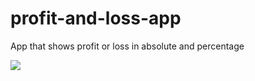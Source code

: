 # profit-and-loss-app
App that shows profit or loss in absolute and percentage

<img src="![Untitled1](https://user-images.githubusercontent.com/95525622/192156848-91de5ddf-c312-441a-ba26-9b93563152a3.png" />
